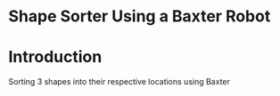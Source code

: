 # Shape Sorter Using a Baxter Robot

# Introduction
Sorting 3 shapes into their respective locations using Baxter
